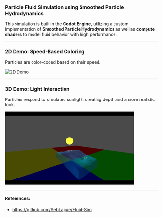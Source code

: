 ### Particle Fluid Simulation using Smoothed Particle Hydrodynamics

This simulation is built in the **Godot Engine**, utilizing a custom implementation of **Smoothed Particle Hydrodynamics** as well as **compute shaders** to model fluid behavior with high performance.

---

### 2D Demo: Speed-Based Coloring  
Particles are color-coded based on their speed.

![2D Demo](media/2D_demo.gif)

---

### 3D Demo: Light Interaction
Particles respond to simulated sunlight, creating depth and a more realistic look.

![3D Demo](media/3D_demo.gif)

---
#### References:
- https://github.com/SebLague/Fluid-Sim